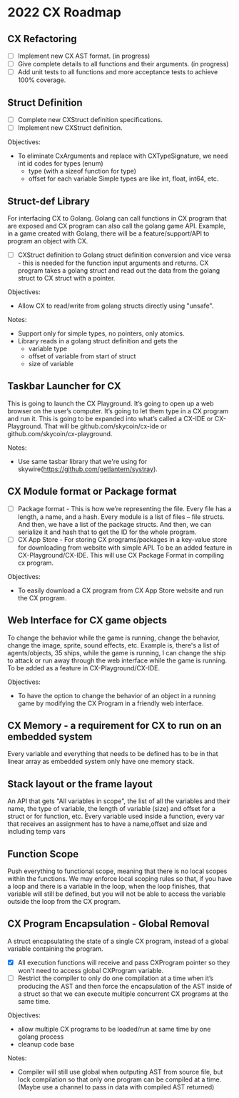 # 2022 CX Roadmap

## CX Refactoring
- [ ] Implement new CX AST format. (in progress)
- [ ] Give complete details to all functions and their arguments. (in progress)
- [ ] Add unit tests to all functions and more acceptance tests to achieve 100% coverage.

## Struct Definition
- [ ] Complete new CXStruct definition specifications.
- [ ] Implement new CXStruct definition.

Objectives:
- To eliminate CxArguments and replace with CXTypeSignature, we need int id codes for types (enum)
    - type (with a sizeof function for type)
    - offset for each variable
    Simple types are like int, float, int64, etc.

## Struct-def Library
For interfacing CX to Golang. Golang can call functions in CX program that are exposed and CX program can also call the golang game API. Example, in a game created with Golang, there will be a feature/support/API to program an object with CX. 

- [ ] CXStruct definition to Golang struct definition conversion and vice versa - this is needed for the function input arguments and returns. CX program takes a golang struct and read out the data from the golang struct to CX struct with a pointer.

Objectives:
- Allow CX to read/write from golang structs directly using "unsafe".

Notes:
- Support only for simple types, no pointers, only atomics.
- Library reads in a golang struct definition and gets the 
    - variable type
    - offset of variable from start of struct
    - size of variable

## Taskbar Launcher for CX
This is going to launch the CX Playground. It’s going to open up a web browser on the user’s computer. It’s going to let them type in a CX program and run it. This is going to be expanded into what’s called a CX-IDE or CX-Playground. That will be github.com/skycoin/cx-ide or github.com/skycoin/cx-playground. 

Notes:
- Use same tasbar library that we're using for skywire(https://github.com/getlantern/systray).

## CX Module format or Package format
- [ ] Package format - This is how we’re representing the file. Every file has a length, a name, and a hash. Every module is a list of files – file structs. And then, we have a list of the package structs. And then, we can serialize it and hash that to get the ID for the whole program.
- [ ] CX App Store - For storing CX programs/packages in a key-value store for downloading from website with simple API. To be an added feature in CX-Playground/CX-IDE. This will use CX Package Format in compiling cx program.

Objectives:
- To easily download a CX program from CX App Store website and run the CX program.

## Web Interface for CX game objects
To change the behavior while the game is running, change the behavior, change the image, sprite, sound effects, etc. Example is, there's a list of agents/objects, 35 ships, while the game is running, I can change the ship to attack or run away through the web interface while the game is running. To be added as a feature in CX-Playground/CX-IDE.

Objectives:
- To have the option to change the behavior of an object in a running game by modifying the CX Program in a friendly web interface.

## CX Memory - a requirement for CX to run on an embedded system
Every variable and everything that needs to be defined has to be in that linear array as embedded system only have one memory stack.

## Stack layout or the frame layout 
An API that gets "All variables in scope", the list of all the variables and their name, the type of variable, the length of variable (size) and offset
for a struct or for function, etc. 
Every variable used inside a function, every var that receives an assignment has to have a name,offset and size and including temp vars

## Function Scope
Push everything to functional scope, meaning that there is no local scopes within the functions. We may enforce local scoping rules so that, if you have a loop and there is a variable in the loop, when the loop finishes, that variable will still be defined, but you will not be able to access the variable outside the loop from the CX program.

## CX Program Encapsulation - Global Removal
A struct encapsulating the state of a single CX program, instead of a global variable containing the program.

- [x] All execution functions will receive and pass CXProgram pointer so they won't need to access global CXProgram variable.
- [ ] Restrict the compiler to only do one compilation at a time when it’s producing the AST and then force the encapsulation of the AST inside of a struct so that we can execute multiple concurrent CX programs at the same time.

Objectives:
- allow multiple CX programs to be loaded/run at same time by one golang process
- cleanup code base

Notes:
- Compiler will still use global when outputing AST from source file, but lock compilation so that only one program can be compiled at a time. (Maybe use a channel to pass in data with compiled AST returned)